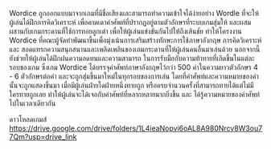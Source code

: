 Wordice ถูกออกแบบมาจากเกมที่มีชื่อเสียงและสามารถทำความเข้าใจได้ง่ายอย่าง Wordle ที่จะให้ผู้เล่นได้ฝึกการคิดวิเคราะห์ เพื่อคาดเดาคำศัพท์ที่ปรากฏอยู่ตามตัวอักษรที่ระบบเกมสุ่มให้ และผสมผสานกับเกมกระดานที่ใช้การทอยลูกเต๋า เพื่อให้ผู้เล่นแข่งขันกันไปให้ถึงเส้นชัย 
ทำให้โครงงาน Wordice ที่คณะผู้จัดทำพัฒนาขึ้นเพื่อมุ่งเน้นการเสริมสร้างทักษะการใช้ภาษาอังกฤษ การคิดวิเคราะห์ และ สอดแทรกความสนุกสนานและเพลิดเพลินของเกมกระดานที่ให้ผู้เล่นคนอื่นมาเล่นด้วย นอกจากนี้ยังช่วยให้ผู้เล่นได้ฝึกฝนความอดทนและความสามารถ
ในการรับมือกับความท้าทายที่เกิดขึ้นในแต่ละรอบของเกม ซึ่งเกม Wordice ได้บรรจุคำศัพท์ภาษาอังกฤษไว้กว่า 500 คำในความยาวตัวอักษร 4 - 6 ตัวอักษรต่อคำ และจะถูกสุ่มขึ้นมาใหม่ในทุกรอบของการเล่น โดยที่คำศัพท์และความหมายของคำนั้นจะถูกแสดงขึ้นมา
เมื่อมีผู้เล่นฝ่ายใดฝ่ายหนึ่งทายถูก หรือครบจำนวนครั้งที่สามารถทายได้แต่ไม่มีใครทายถูกเลย ทำให้ผู้เล่นจะได้เจอกับคำศัพท์ที่หลากหลายมากยิ่งขึ้น และ ได้รู้ความหมายของคำศัพท์ไปในเวลาเดียวกัน

ดาวโหลดเกมส์
https://drive.google.com/drive/folders/1L4ieaNopvi6oAL8A980Nrcv8W3ou77Qm?usp=drive_link
